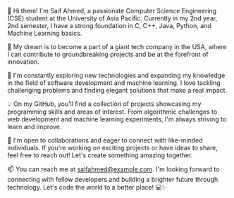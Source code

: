 👋 Hi there! I'm Saif Ahmed, a passionate Computer Science Engineering (CSE) student at the University of Asia Pacific. Currently in my 2nd year, 2nd semester, I have a strong foundation in C, C++, Java, Python, and Machine Learning basics.

🚀 My dream is to become a part of a giant tech company in the USA, where I can contribute to groundbreaking projects and be at the forefront of innovation.

🌱 I'm constantly exploring new technologies and expanding my knowledge in the field of software development and machine learning. I love tackling challenging problems and finding elegant solutions that make a real impact.

💡 On my GitHub, you'll find a collection of projects showcasing my programming skills and areas of interest. From algorithmic challenges to web development and machine learning experiments, I'm always striving to learn and improve.

🤝 I'm open to collaborations and eager to connect with like-minded individuals. If you're working on exciting projects or have ideas to share, feel free to reach out! Let's create something amazing together.

📫 You can reach me at saifahmed@example.com. I'm looking forward to connecting with fellow developers and building a brighter future through technology. Let's code the world to a better place! 💻✨
